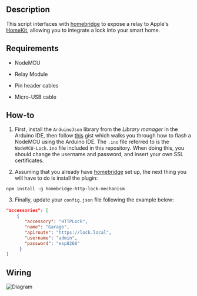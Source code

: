 ## Description

This script interfaces with [homebridge](https://github.com/nfarina/homebridge) to expose a relay to Apple's [HomeKit](http://www.apple.com/ios/home/), allowing you to integrate a lock into your smart home.

## Requirements

* NodeMCU

* Relay Module

* Pin header cables

* Micro-USB cable

## How-to

1. First, install the `ArduinoJson` library from the _Library manager_ in the Arduino IDE, then follow [this](https://gist.github.com/Tommrodrigues/8d9d3b886936ccea9c21f495755640dd) gist which walks you through how to flash a NodeMCU using the Arduino IDE. The `.ino` file referred to is the `NodeMCU-Lock.ino` file included in this repository. When doing this, you should change the username and password, and insert your own SSL certificates.

2. Assuming that you already have [homebridge](https://github.com/nfarina/homebridge#installation) set up, the next thing you will have to do is install the plugin:
```
npm install -g homebridge-http-lock-mechanism
```

3. Finally, update your `config.json` file following the example below:

```json
"accessories": [
    {
       "accessory": "HTTPLock",
       "name": "Garage",
       "apiroute": "https://lock.local",
       "username": "admin",
       "password": "esp8266"
     }
]
```

## Wiring

![Diagram](https://i.ibb.co/Jrzr2Hm/68747470733a2f2f696d6167652e6962622e636f2f68454468464c2f576972696e672d52656c61792d4469616772616d2e6a7067.jpg)
